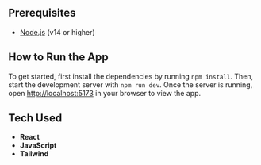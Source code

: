 ## Prerequisites
- [Node.js](https://nodejs.org/) (v14 or higher)

## How to Run the App
To get started, first install the dependencies by running `npm install`. Then, start the development server with `npm run dev`. Once the server is running, open [http://localhost:5173](http://localhost:5173) in your browser to view the app.

## Tech Used
- **React**
- **JavaScript**
- **Tailwind**